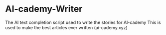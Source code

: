 # AI-cademy-Writer
The AI text completion script used to write the stories for AI-cademy
This is used to make the best articles ever written (ai-cademy.xyz)
